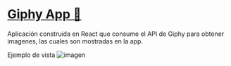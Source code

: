 # [Giphy App 📸](https://beto-dz.github.io/Giphy_app/)
Aplicación construida en React que consume el API de Giphy para obtener imagenes, las cuales son mostradas en la app.

Ejemplo de vista
![imagen](./src/images/image.png)
